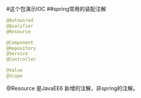 #这个包演示IOC
##spring常用的装配注解
```java
@Autowired
@Qualifier
@Resource

@Component
@Repository
@Service
@Controller

@Value
@Scope
```
@Resource 是JavaEE6 新增的注解，非spring的注解。

